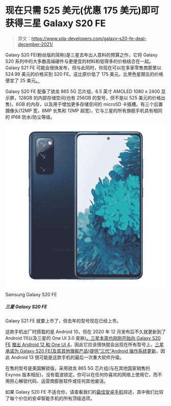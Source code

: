 # 现在只需 525 美元(优惠 175 美元)即可获得三星 Galaxy S20 FE

> 原文：<https://www.xda-developers.com/galaxy-s20-fe-deal-december-2021/>

Galaxy S20 FE(粉丝版的简称)是三星去年出人意料的预算之作，它将 Galaxy S20 系列中的大多数高端硬件与更便宜的材料和低得多的价格结合在一起。Galaxy S21 FE 可能会很快发布，但与此同时，你现在可以在多家零售商那里以 524.99 美元的价格买到 S20 FE。这比原价低了 175 美元，比黑色星期五的价格便宜了 25 美元[。](https://www.xda-developers.com/galaxy-s20-fe-black-friday-2021-deal/)

Galaxy S20 FE 配备了骁龙 865 5G 芯片组，6.5 英寸 AMOLED 1080 x 2400 显示屏，128GB 的内部存储空间(也有 256GB 的型号，但不是以 525 美元的价格出售)，6GB 的内存，以及用于增加更多存储空间的 microSD 卡插槽。有三个后置摄像头(12MP 宽，8MP 长焦和 12MP 超宽)，它与三星的所有旗舰手机具有相同的 IP68 防水/防尘等级。

 <picture>![The Galaxy S21 FE is almost upon us, but last year's model is now on sale.](img/470ee85030ffd01fbb8677932dac6130.png)</picture> 

Samsung Galaxy S20 FE

##### 三星 Galaxy S20 FE

Galaxy S21 FE 就要上市了，但去年的型号现在已经上市。

这款手机出厂时搭载的是 Android 10，但在 2020 年 12 月发布后不久就更新到了 Android 11(以及三星的 One UI 3.0 皮肤)[。三星本周也刚刚开始向 Galaxy S20 FE](https://www.xda-developers.com/one-ui-3-0-rolling-out-samsung-galaxy-s20-fe/) [推出 Android 12 和 One UI 4](https://www.xda-developers.com/samsung-galaxy-s10-s20-fe-one-ui-4-stable-android-12/)，因此它应该很快就会出现在所有型号上。[三星承诺为 Galaxy S20 FE(及其其他旗舰产品)提供“三代”Android 操作系统更新](https://www.xda-developers.com/samsung-3-years-android-os-updates-galaxy-note-20/)，因此 Android 13 很可能是这款手机的最后一次重大软件升级。

在售的型号是美国解锁版，采用骁龙 865 5G 芯片组(与在其他国家销售的 Exynos 版本相反)，没有载波锁定。你可以在任何你喜欢的网络上使用它，而不用担心解锁代码、运营商膨胀软件或任何其他废话。

如果 Galaxy S20 FE 不适合你，请查看我们的[最佳安卓手机](https://www.xda-developers.com/best-android-phones/)综述，其中我们比较了每个价位的安卓智能手机的所有顶级选项。